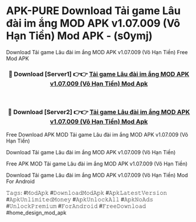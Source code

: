 # APK-PURE Download Tải game Lâu đài im ắng MOD APK v1.07.009 (Vô Hạn Tiền) Mod APK - (s0ymj)
Download Tải game Lâu đài im ắng MOD APK v1.07.009 (Vô Hạn Tiền) Free Mod APK

<div align="center">
<h3>🔴 Download [Server1] 👉👉 <a href="https://apk-comot.site?title=Tải_game_Lâu_đài_im_ắng_MOD_APK_v1.07.009_(Vô_Hạn_Tiền)">Tải game Lâu đài im ắng MOD APK v1.07.009 (Vô Hạn Tiền) Mod Apk</a></h3><br>

<h3>🔴 Download [Server2] 👉👉 <a href="https://apk-comot.site?title=Tải_game_Lâu_đài_im_ắng_MOD_APK_v1.07.009_(Vô_Hạn_Tiền)">Tải game Lâu đài im ắng MOD APK v1.07.009 (Vô Hạn Tiền) Mod Apk</a></h3>
</div>


Free Download APK MOD Tải game Lâu đài im ắng MOD APK v1.07.009 (Vô Hạn Tiền)

Download Tải game Lâu đài im ắng MOD APK v1.07.009 (Vô Hạn Tiền) 

Free APK MOD Tải game Lâu đài im ắng MOD APK v1.07.009 (Vô Hạn Tiền) 

Download Tải game Lâu đài im ắng MOD APK v1.07.009 (Vô Hạn Tiền) Mod For Android

𝚃𝚊𝚐𝚜: #𝙼𝚘𝚍𝙰𝚙𝚔 #𝙳𝚘𝚠𝚗𝚕𝚘𝚊𝚍𝙼𝚘𝚍𝙰𝚙𝚔 #𝙰𝚙𝚔𝙻𝚊𝚝𝚎𝚜𝚝𝚅𝚎𝚛𝚜𝚒𝚘𝚗 #𝙰𝚙𝚔𝚄𝚗𝚕𝚒𝚖𝚒𝚝𝚎𝚍𝙼𝚘𝚗𝚎𝚢 #𝙰𝚙𝚔𝚄𝚗𝚕𝚘𝚌𝚔𝙰𝚕𝚕 #𝙰𝚙𝚔𝙽𝚘𝙰𝚍𝚜 #𝚄𝚗𝚕𝚘𝚌𝚔𝙿𝚛𝚎𝚖𝚒𝚞𝚖 #𝙵𝚘𝚛𝙰𝚗𝚍𝚛𝚘𝚒𝚍 #𝙵𝚛𝚎𝚎𝙳𝚘𝚠𝚗𝚕𝚘𝚊𝚍 #home_design_mod_apk
